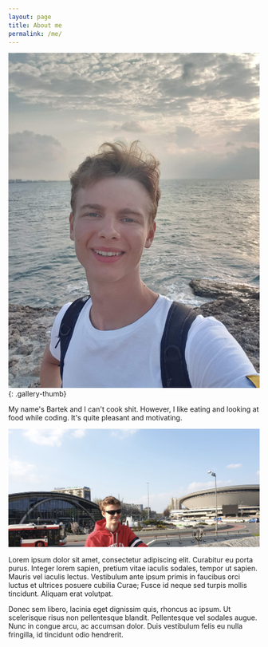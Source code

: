 ```yaml
---
layout: page
title: About me
permalink: /me/
---
```


![Imgur](/assets/images/bartek1.jpg){: .gallery-thumb}

My name's Bartek and I can't cook shit. However, I like eating and looking at food while coding. It's
quite pleasant and motivating.

![Imgur](/assets/images/bartek2.png)

Lorem ipsum dolor sit amet, consectetur adipiscing elit. Curabitur eu porta purus. Integer lorem sapien, pretium vitae iaculis sodales, tempor ut sapien. Mauris vel iaculis lectus. Vestibulum ante ipsum primis in faucibus orci luctus et ultrices posuere cubilia Curae; Fusce id neque sed turpis mollis tincidunt. Aliquam erat volutpat.

Donec sem libero, lacinia eget dignissim quis, rhoncus ac ipsum. Ut scelerisque risus non pellentesque blandit. Pellentesque vel sodales augue. Nunc in congue arcu, ac accumsan dolor. Duis vestibulum felis eu nulla fringilla, id tincidunt odio hendrerit.
